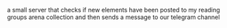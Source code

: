 a small server that checks if new elements have been posted to my reading groups arena collection and then sends a message to our telegram channel
